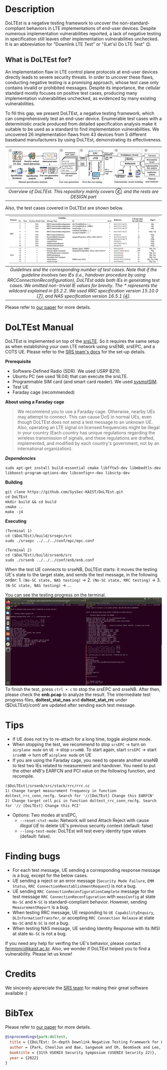 Description
========
DoLTEst is a negative testing framework to uncover the non-standard-compliant behaviors in LTE implementations of end-user devices.
Despite numerous implementation vulnerabilities reported, a lack of negative testing in specification still leaves other implementation vulnerabilities unchecked.
It is an abbreviation for "Downlink LTE Test" or "(Let's) Do LTE Test" 😉. 

## What is DoLTEst for?
An implementation flaw in LTE control plane protocols at end-user devices directly leads to severe security threats. In order to uncover these flaws, conducting negative testing is a promising approach, whose test case only contains invalid or prohibited messages. Despite its importance, the cellular standard mostly focuses on positive test cases, producing many implementation vulnerabilities unchecked, as evidenced by many existing vulnerabilities.

To fill this gap, we present DoLTEst, a negative testing framework, which can comprehensively test an end-user device. Enumerable test cases with a deterministic oracle produced from detailed specification analysis make it suitable to be used as a standard to find implementation vulnerabilities. We uncovered 26 implementation flaws from 43 devices from 5 different baseband manufacturers by using DoLTEst, demonstrating its effectiveness.

| ![DoLTEst.png](./img/DoLTEst.png) | 
|:--:| 
| *Overview of DoLTEst. This repository mainly covers ➃, and the rests are DESIGN part* |
 
Also, the test cases covered in DoLTEst are shown below. 

 
| ![testcase.png](./img/testcases.png) | 
|:--:| 
| *Guidelines and the corresponding number of test cases. Note that if the guideline involves two IEs (i.e., handover procedure by using RRCConnectionReconfiguration), DoLTEst adds both IEs in generating test cases. We omitted non-trivial IE values for brevity. The * represents the wildcard explained in §5.2.2. We used RRC specification version 15.10.0 [[7](https://www.etsi.org/deliver/etsi_ts/136300_136399/136331/15.10.00_60/ts_136331v151000p.pdf)], and NAS specification version 16.5.1 [[4](https://www.etsi.org/deliver/etsi_ts/124300_124399/124301/16.05.01_60/ts_124301v160501p.pdf)].* |


Please refer to [our
paper](https://www.usenix.org/system/files/sec22summer_park-cheoljun.pdf) for more details. 


DoLTEst Manual
========

DoLTEst is implemented on top of the [srsLTE](https://github.com/srsran/srsRAN).
So it requires the same setup as when establishing your own LTE network using srsENB, srsEPC, and a COTS UE.
Please refer to the [SRS team's docs](https://docs.srsran.com/en/latest/app_notes/source/cots_ue/source/index.html?highlight=sim#hardware-required) for the set-up details. 

**Prerequisite**
 - Software-Defined Radio (SDR). We used USRP B210.
 - Ubuntu PC (we used 18.04) that can execute the srsLTE. 
 - Programmable SIM card (and smart card reader). We used [sysmoISIM](http://shop.sysmocom.de/products/sysmoISIM-SJA2). 
 - Test UE
 - Faraday cage (recommended)
 
**About using a Faraday cage**
 >We recommend you to use a Faraday cage. Otherwise, nearby UEs may attempt to connect. This can cause DoS in normal UEs, even though DoLTEst does not send a test message to an unknown UE. Also, operating an LTE signal on licensed frequencies might be illegal in your country (Each country has unique regulations regarding the wireless transmission of signals, and these regulations are drafted, implemented, and modified by each country's government, not by an international organization).
 
***Dependencies***
```
sudo apt-get install build-essential cmake libfftw3-dev libmbedtls-dev libboost-program-options-dev libconfig++-dev libsctp-dev
```

**Building**
```
git clone https://github.com/SysSec-KAIST/DoLTEst.git
cd DoLTEst
mkdir build && cd build
cmake ..
make -j4
```

**Executing**
```
(Terminal 1)
cd ($DoLTEst)/build/srsepc/src
sudo ./srsepc ../../../conf/epc/epc.conf
```
```
(Terminal 2)
cd ($DoLTEst)/build/srsenb/src
sudo ./srsenb ../../../conf/enb/enb.conf
```

When the test UE connects to srseNB, DoLTEst starts: it moves the testing UE's state to the target state, and sends the test message, in the following order: 1. ```(No-SC state, NAS testing)``` -> 2. ```(No-SC state, RRC testing)``` -> 3. ```(N-SC state, NAS testing)``` -> ...

You can see the testing progress on the terminal. 
![example.png](./img/example.gif)
To finish the test, press ```ctrl + c``` to stop the srsEPC and srseNB. After then, please check the **enb.pcap** to analyze the result. 
The intermediate test progress files, **doltest_stat_nas** and **doltest_stat_rrc** under ($DoLTEst)/conf/ are updated after sending each test message. 

# Tips
- If UE does not try to re-attach for a long time, toggle airplane mode. 
- When stopping the test, we recommend to stop ```srsEPC``` -> turn on ```airplane mode``` on ```UE``` -> stop ```srseNB```. To start again, start ```srsEPC``` -> start ```srseNB``` -> turn off ```airplane mode``` on UE
- If you are using the Faraday cage, you need to operate another srseNB to test two IEs related to measurement and handover. You need to put the other eNB's EARFCN and PCI value on the following function, and recompile. 
```
($DoLTEst)/srsenb/src/stack/rrc/rrc.cc
1) Change target measurement frequency in function doltest_rrc_conn_recfg. Search for '//[DoLTEst] Change this EARFCN'
2) Change target cell pci in function doltest_rrc_conn_recfg. Search for '// [DoLTEst] Change this PCI' 
```
- Options: Two modes at srsEPC, 
  - ```--reset-ctxt-mode```: Network will send Attach Reject with cause _illegal UE_ to delete UE's previous security context (default: false) 
  - ```--long-test-mode```: DoLTEst will test every identity type values (default: false). 

# Finding bugs
- For each test message, UE sending a corresponding response message is a bug, except for the below cases. 
- UE sending a reject or an error message (```Security Mode Failure```, ```EMM Status```, ```RRC ConnectionReestablishmentRequest```) is not a bug. 
- UE sending ```RRC ConnectionReconfigurationComplete``` message for the test message ```RRC ConnectionReconfiguration``` with ```measConfig``` at state ```No-SC``` and ```N-SC``` is standard-compliant behavior. However, sending ```MeasurementReport``` is a bug. 
- When testing RRC message, UE responding to ```UE CapabilityEnquiry```, ```DLInformationTransfer```, or accepting ```RRC Connection Release``` at state ```No-SC``` and ```N-SC``` is not a bug. 
- When testing NAS message, UE sending Identity Response with its IMSI at state ```No-SC``` is not a bug. 

If you need any help for verifing the UE's behavior, please contact fermioncj@kaist.ac.kr. 
Also, we wonder if DoLTEst helped you to find a vulnerability. Please let us know!

# Credits
We sincerely appreciate the [SRS team](https://www.srs.io) for making their great software available :)

# BibTex
Please refer to [our
paper](https://www.usenix.org/system/files/sec22summer_park-cheoljun.pdf) for more details. 

```bibtex
@inproceedings{park:doltest,
  title = {{DoLTEst: In-depth Downlink Negative Testing Framework for LTE Devices}},
  author = {Park, CheolJun and Bae, Sangwook and Oh, BeomSeok and Lee, Jiho and Lee, Eunkyu and Yun, Insu and Kim, Yongdae},
  booktitle = {31th USENIX Security Symposium (USENIX Security 22)},
  year = {2022}
}
```
